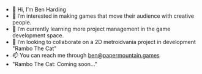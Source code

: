 - 👋 Hi, I’m Ben Harding
- 👀 I’m interested in making games that move their audience with creative people.
- 🌱 I’m currently learning more project management in the game development space. 
- 💞️ I’m looking to collaborate on a 2D metroidvania project in development "Rambo The Cat"
- 📫 You can reach me through ben@papermountain.games
- "Rambo The Cat: Coming soon..."

<!---
ThePirateCowboy/ThePirateCowboy is a ✨ special ✨ repository because its `README.md` (this file) appears on your GitHub profile.
You can click the Preview link to take a look at your changes.
--->
